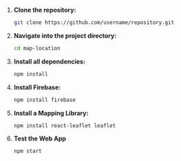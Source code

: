 1. **Clone the repository:**
   ```bash
   git clone https://github.com/username/repository.git
   ```
2. **Navigate into the project directory:**
   ```bash
   cd map-location
   ```
3. **Install all dependencies:**
   ```bash
   npm install
   ```
4. **Install Firebase:**
   ```bash
   npm install firebase
   ```
5. **Install a Mapping Library:**
   ```bash
   npm install react-leaflet leaflet
   ```
6. **Test the Web App**
   ```bash
   npm start
   ```
